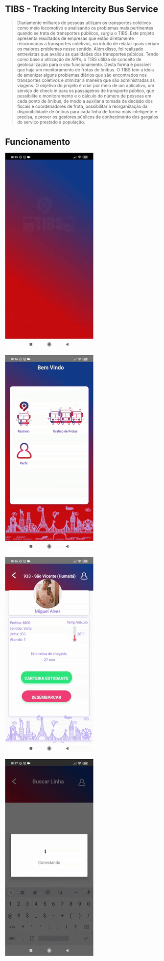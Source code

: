 # TIBS - Tracking Intercity Bus Service
>Diariamente milhares de pessoas utilizam os transportes coletivos como meio locomotivo e analisando os problemas mais pertinentes quando se trata de transportes públicos, surgiu o TIBS.
Este projeto apresenta resultados de empresas que estão diretamente relacionadas a transportes coletivos, no intuito de relatar quais seriam os maiores problemas nesse sentido. Além disso, foi realizado entrevistas que avaliou as qualidades dos transportes púbicos. 
Tendo como base a utilização de API’s, o TIBS utiliza do conceito de geolocalização para o seu funcionamento. Desta forma é possível que haja um monitoramento de frotas de ônibus.
O TIBS tem a ideia de amenizar alguns problemas diários que são encontrados nos transportes coletivos e otimizar a maneira que são administradas as viagens.
>O objetivo do projeto é criar por meio de um aplicativo, um serviço de check-in para os passageiros de transporte público, que possibilite o monitoramento e o cálculo do número de pessoas em cada ponto de ônibus, de modo a auxiliar a tomada de decisão dos fiscais e coordenadores de frota, possibilitar a reorganização da disponibilidade de ônibus para cada linha de forma mais inteligente e precisa, e prover os gestores públicos de conhecimento dos gargalos do serviço prestado à população.


# Funcionamento

<p align="left">
  <img width="288" height="640" src="/30.gif">
</p>
<p align="left">
  <img width="288" height="640" src="/60.gif">
</p>
<p align="left">
  <img width="288" height="640" src="/90.gif">
</p>
<p align="left">
  <img width="288" height="640" src="/120.gif">
</p>
